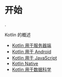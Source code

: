 # 开始

.

Kotlin 的概述

 - [Kotlin 用于服务器端](server-overview.md)
 - [Kotlin 用于 Android](android-overview.md)
 - [Kotlin 用于 JavaScript](js-overview.md)
 - [Kotlin Native](native-overview.md)
 - [Kotlin 用于数据科学](data-science-overview.md)

